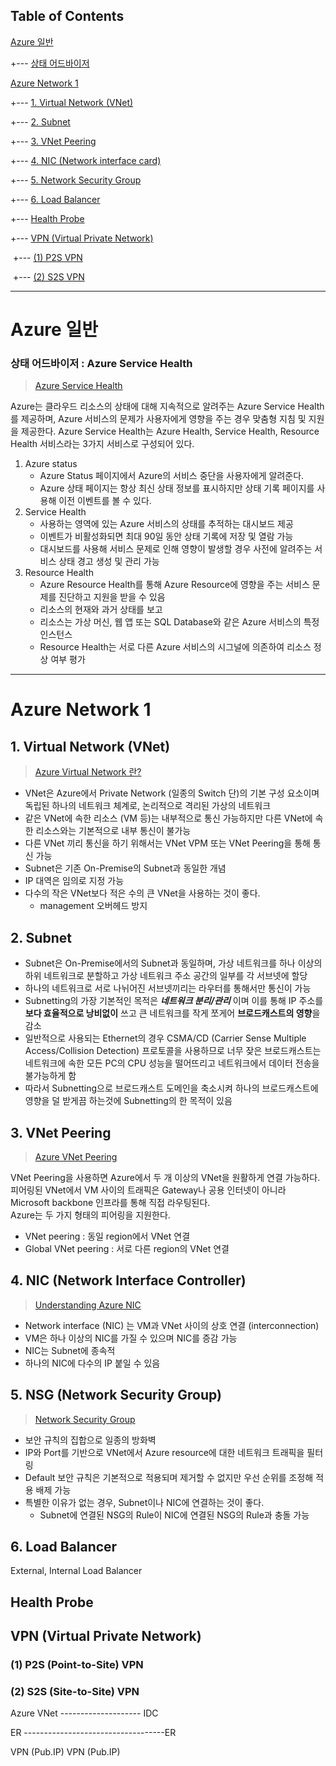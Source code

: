 ## Table of Contents

[Azure 일반](#azure-일반)

+--- [상태 어드바이저](#azure-상태-어드바이저)

[Azure Network 1](#azure-network-1)

+--- [1. Virtual Network (VNet)](#1.-virtual-network-(vnet))

+--- [2. Subnet](#2.-subnet)

+--- [3. VNet Peering](#3.-vnet-peering)

+--- [4. NIC (Network interface card)](#4.-nic-(network-interface-card))

+--- [5. Network Security Group](#5.-nsg-(network-security-group))

+--- [6. Load Balancer](#6.-load-balancer)

+--- [Health Probe](#health-probe)

+--- [VPN (Virtual Private Network)](#vpn-(virtual-private-network))

​		+--- [(1) P2S VPN](#(1)-p2s-(point-to-site)-vpn)

​		+--- [(2) S2S VPN](#(2)-s2s-(site-to-site)-vpn)

---

# Azure 일반

### 상태 어드바이저 : Azure Service Health

> [Azure Service Health](https://docs.microsoft.com/ko-kr/azure/service-health/)

Azure는 클라우드 리소스의 상태에 대해 지속적으로 알려주는 Azure Service Health를 제공하며, Azure 서비스의 문제가 사용자에게 영향을 주는 경우 맞춤형 지침 및 지원을 제공한다. Azure Service Health는 Azure Health, Service Health, Resource Health 서비스라는 3가지 서비스로 구성되어 있다.

1. Azure status
   - Azure Status 페이지에서 Azure의 서비스 중단을 사용자에게 알려준다.
   - Azure 상태 페이지는 항상 최신 상태 정보를 표시하지만 상태 기록 페이지를 사용해 이전 이벤트를 볼 수 있다.
2. Service Health
   - 사용하는 영역에 있는 Azure 서비스의 상태를 추적하는 대시보드 제공
   - 이벤트가 비활성화되면 최대 90일 동안 상태 기록에 저장 및 열람 가능
   - 대시보드를 사용해 서비스 문제로 인해 영향이 발생할 경우 사전에 알려주는 서비스 상태 경고 생성 및 관리 가능
3. Resource Health
   - Azure Resource Health를 통해 Azure Resource에 영향을 주는 서비스 문제를 진단하고 지원을 받을 수 있음
   - 리소스의 현재와 과거 상태를 보고
   - 리소스는 가상 머신, 웹 앱 또는 SQL Database와 같은 Azure 서비스의 특정 인스턴스
   - Resource Health는 서로 다른 Azure 서비스의 시그널에 의존하여 리소스 정상 여부 평가

---

# Azure Network 1

## 1. Virtual Network (VNet)

> [Azure Virtual Network 란?](https://docs.microsoft.com/ko-kr/azure/virtual-network/virtual-networks-overview)

- VNet은 Azure에서 Private Network (일종의 Switch 단)의 기본 구성 요소이며 독립된 하나의 네트워크 체계로, 논리적으로 격리된 가상의 네트워크
- 같은 VNet에 속한 리소스 (VM 등)는 내부적으로 통신 가능하지만 다른 VNet에 속한 리소스와는 기본적으로 내부 통신이 불가능
- 다른 VNet 끼리 통신을 하기 위해서는 VNet VPM 또는 VNet Peering을 통해 통신 가능
- Subnet은 기존 On-Premise의 Subnet과 동일한 개념
- IP 대역은 임의로 지정 가능
- 다수의 작은 VNet보다 적은 수의 큰 VNet을 사용하는 것이 좋다.
  - management 오버헤드 방지


## 2. Subnet

- Subnet은 On-Premise에서의 Subnet과 동일하며, 가상 네트워크를 하나 이상의 하위 네트워크로 분할하고 가상 네트워크 주소 공간의 일부를 각 서브넷에 할당
- 하나의 네트워크로 서로 나뉘어진 서브넷끼리는 라우터를 통해서만 통신이 가능
- Subnetting의 가장 기본적인 목적은 _**네트워크 분리/관리**_ 이며 이를 통해 IP 주소를 **보다 효율적으로 낭비없이** 쓰고 큰 네트워크를 작게 쪼게어 **브로드캐스트의 영향**을 감소
- 일반적으로 사용되는 Ethernet의 경우 CSMA/CD (Carrier Sense Multiple Access/Collision Detection) 프로토콜을 사용하므로 너무 잦은 브로드캐스트는 네트워크에 속한 모든 PC의 CPU 성능을 떨어뜨리고 네트워크에서 데이터 전송을 불가능하게 함
- 따라서 Subnetting으로 브로드캐스트 도메인을 축소시켜 하나의 브로드캐스트에 영향을 덜 받게끔 하는것에 Subnetting의 한 목적이 있음

## 3. VNet Peering

> [Azure VNet Peering](https://docs.microsoft.com/ko-kr/azure/virtual-network/virtual-network-peering-overview)

VNet Peering을 사용하면 Azure에서 두 개 이상의 VNet을 원활하게 연결 가능하다. 피어링된 VNet에서 VM 사이의 트래픽은 Gateway나 공용 인터넷이 아니라 Microsoft backbone 인프라를 통해 직접 라우팅된다.  
Azure는 두 가지 형태의 피어링을 지원한다.

- VNet peering : 동일 region에서 VNet 연결
- Global VNet peering : 서로 다른 region의 VNet 연결
  
## 4. NIC (Network Interface Controller)

> [Understanding Azure NIC](https://social.msdn.microsoft.com/Forums/en-US/c4a1410c-ca52-4acb-bb1d-d1e0ed90c82a/understanding-azure-nic?forum=WAVirtualMachinesVirtualNetwork)

- Network interface (NIC) 는 VM과 VNet 사이의 상호 연결 (interconnection)
- VM은 하나 이상의 NIC를 가질 수 있으며 NIC를 증감 가능
- NIC는 Subnet에 종속적
- 하나의 NIC에 다수의 IP 붙일 수 있음

## 5. NSG (Network Security Group)

> [Network Security Group](https://docs.microsoft.com/ko-kr/azure/virtual-network/network-security-groups-overview)

- 보안 규칙의 집합으로 일종의 방화벽
- IP와 Port를 기반으로 VNet에서 Azure resource에 대한 네트워크 트래픽을 필터링
- Default 보안 규칙은 기본적으로 적용되며 제거할 수 없지만 우선 순위를 조정해 적용 배제 가능
- 특별한 이유가 없는 경우, Subnet이나 NIC에 연결하는 것이 좋다.
  - Subnet에 연결된 NSG의 Rule이 NIC에 연결된 NSG의 Rule과 충돌 가능

## 6. Load Balancer

External, Internal Load Balancer

## Health Probe

## VPN (Virtual Private Network)

### (1) P2S (Point-to-Site) VPN

### (2) S2S (Site-to-Site) VPN

Azure VNet -------------------- IDC

ER -----------------------------------ER

VPN (Pub.IP)         VPN (Pub.IP)